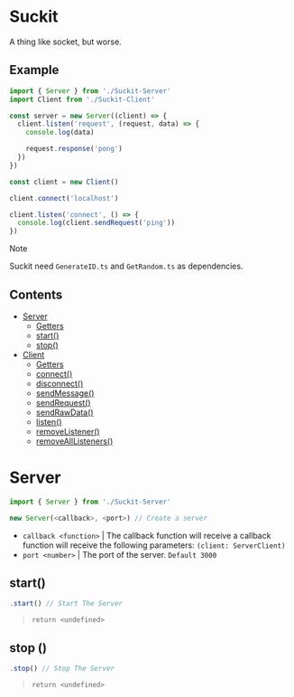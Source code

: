 # Suckit
A thing like socket, but worse.

## Example
```ts
import { Server } from './Suckit-Server'
import Client from './Suckit-Client'

const server = new Server((client) => {
  client.listen('request', (request, data) => {
    console.log(data)

    request.response('pong')
  })
})

const client = new Client()

client.connect('localhost')

client.listen('connect', () => {
  console.log(client.sendRequest('ping'))
})
```

> [!Note]
> Suckit need `GenerateID.ts` and `GetRandom.ts` as dependencies.

## Contents
* [Server](#server)
  * [Getters](#getters)
  * [start()](#start)
  * [stop()](#stop)
* [Client](#client)
  * [Getters](#getters-1)
  * [connect()](#connect)
  * [disconnect()](#disconnect)
  * [sendMessage()](#sendmessage)
  * [sendRequest()](#sendrequest)
  * [sendRawData()](#sendrawdata)
  * [listen()](#listen)
  * [removeListener()](#removelistener)
  * [removeAllListeners()](#removealllisteners)

# Server
```ts
import { Server } from './Suckit-Server'

new Server(<callback>, <port>) // Create a server
```
* `callback <function>` | The callback function will receive a callback function will receive the following parameters: `(client: ServerClient)`
* `port <number>` | The port of the server. `Default 3000`

## start()
```ts
.start() // Start The Server
```
> `return <undefined>`

## stop ()
```ts
.stop() // Stop The Server
```
> `return <undefined>`
